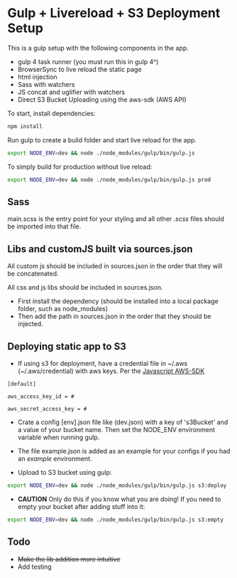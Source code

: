 # Gulp + Livereload + S3 Deployment Setup

This is a gulp setup with the following components in the app.

- gulp 4 task runner (you must run this in gulp 4^)
- BrowserSync to live reload the static page
- html injection
- Sass with watchers
- JS concat and uglifier with watchers
- Direct S3 Bucket Uploading using the aws-sdk (AWS API)

To start, install dependencies:

```bash
npm install
```

Run gulp to create a build folder and start live reload for the app.

```bash
export NODE_ENV=dev && node ./node_modules/gulp/bin/gulp.js
```

To simply build for production without live reload:

```bash
export NODE_ENV=dev && node ./node_modules/gulp/bin/gulp.js prod
```

## Sass

main.scss is the entry point for your styling and all other _.scss_ files should be imported into that file.

## Libs and customJS built via sources.json

All custom js should be included in sources.json in the order that they will be concatenated.

All css and js libs should be included in sources.json.
- First install the dependency (should be installed into a local package folder, such as node_modules)
- Then add the path in sources.json in the order that they should be injected.

## Deploying static app to S3

- If using s3 for deployment, have a credential file in ~/.aws (~/.aws/credential) with aws keys. Per the [Javascript AWS-SDK](http://docs.aws.amazon.com/AWSJavaScriptSDK/latest/AWS)

```
[default]

aws_access_key_id = #

aws_secret_access_key = #
```

- Crate a config [env].json file like (dev.json) with a key of 's3Bucket' and a value of your bucket name. Then set the NODE_ENV environment variable when running gulp.

- The file example.json is added as an example for your configs if you had an _example_ environment.

- Upload to S3 bucket using gulp:

```bash
export NODE_ENV=dev && node ./node_modules/gulp/bin/gulp.js s3:deploy
```

- __CAUTION__ Only do this if you know what you are doing!  If you need to empty your bucket after adding stuff into it:

```bash
export NODE_ENV=dev && node ./node_modules/gulp/bin/gulp.js s3:empty
```

## Todo

-  ~~Make the lib addition more intuitive~~
- Add testing
